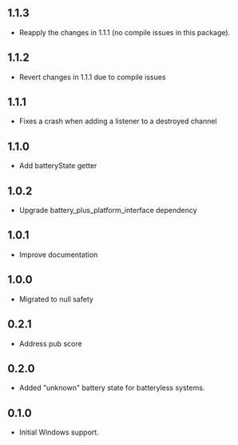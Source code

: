 ## 1.1.3

- Reapply the changes in 1.1.1 (no compile issues in this package).

## 1.1.2

- Revert changes in 1.1.1 due to compile issues

## 1.1.1

- Fixes a crash when adding a listener to a destroyed channel

## 1.1.0

- Add batteryState getter

## 1.0.2

- Upgrade battery_plus_platform_interface dependency

## 1.0.1

- Improve documentation

## 1.0.0

- Migrated to null safety

## 0.2.1

- Address pub score

## 0.2.0

- Added "unknown" battery state for batteryless systems.

## 0.1.0

- Initial Windows support.
